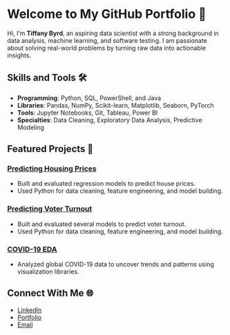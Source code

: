 # Welcome to My GitHub Portfolio 👋

Hi, I’m **Tiffany Byrd**, an aspiring data scientist with a strong background in data analysis, machine learning, and software testing. I am passionate about solving real-world problems by turning raw data into actionable insights.

## Skills and Tools 🛠️
- **Programming**: Python, SQL, PowerShell, and Java
- **Libraries**: Pandas, NumPy, Scikit-learn, Matplotlib, Seaborn, PyTorch
- **Tools**: Jupyter Notebooks, Git, Tableau, Power BI
- **Specialties**: Data Cleaning, Exploratory Data Analysis, Predictive Modeling

## Featured Projects 📂

### [Predicting Housing Prices](https://github.com/spifftiff/Housing-Prediction)
- Built and evaluated regression models to predict house prices.
- Used Python for data cleaning, feature engineering, and model building.

### [Predicting Voter Turnout](https://github.com/spifftiff/VoterTurnoutCBS)
- Built and evaluated several models to predict voter turnout.
- Used Python for data cleaning, feature engineering, and model building.

### [COVID-19 EDA](https://github.com/TiffanyByrd/COVID19-EDA)
- Analyzed global COVID-19 data to uncover trends and patterns using visualization libraries.

## Connect With Me 🌐
- [LinkedIn](https://linkedin.com/in/tiffanybyrd)
- [Portfolio](https://tiffanybyrd.github.io)
- [Email](mailto:TiffanyByrdd@gmail.com)
